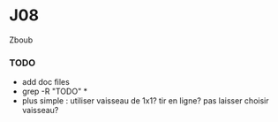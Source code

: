 # J08 #

Zboub

### TODO ###

* add doc files
* grep -R "TODO" *
* plus simple : utiliser vaisseau de 1x1? tir en ligne? pas laisser choisir vaisseau?